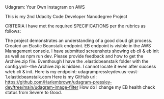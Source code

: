 Udagram: Your Own Instagram on AWS

This is my 2nd Udacity Code Developer Nanodegree Project

CRITERIA I have met the required SPECIFICATIONS per the rubrics as
follows:

The project demonstrates an understanding of a good cloud git process.
Created an Elastic Beanstalk endpoint. EB endpoint is visible in the AWS
Management console. I have submitted screenshots showing eb cli & eb
init as well as npm run dev. 
Please provide feedback and how to get the Archive.zip file. 
Eventhough I have the .elasticbeanstalk folder with
the config.yml--the Archive.zip is hidden. 
I cannot locate it even after success w/eb cli & init. 
Here is my endpoint:
udagrampressleydev.us-east-1.elasticbeanstalk.com 
Here is my GitHub url:
https://github.com/Harlembrown/udagram-pressley-dev/tree/main/udagram-image-filter
How do I change my EB health check status from Severe to Good.
